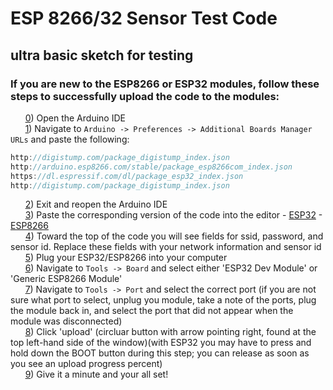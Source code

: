 # ESP 8266/32 Sensor Test Code
## ultra basic sketch for testing 

### If you are new to the ESP8266 or ESP32 modules, follow these steps to successfully upload the code to the modules:

&nbsp;&nbsp;&nbsp;&nbsp;&nbsp;&nbsp;[0]()) Open the Arduino IDE\
&nbsp;&nbsp;&nbsp;&nbsp;&nbsp;&nbsp;[1]()) Navigate to `Arduino -> Preferences -> Additional Boards Manager URLs` and paste the following:
 ```cpp
http://digistump.com/package_digistump_index.json
http://arduino.esp8266.com/stable/package_esp8266com_index.json
https://dl.espressif.com/dl/package_esp32_index.json
http://digistump.com/package_digistump_index.json
 ```
&nbsp;&nbsp;&nbsp;&nbsp;&nbsp;&nbsp;[2]()) Exit and reopen the Arduino IDE\
&nbsp;&nbsp;&nbsp;&nbsp;&nbsp;&nbsp;[3]()) Paste the corresponding version of the code into the editor - [ESP32](https://github.com/mb822/AguaClara-NJIT-Sensor-Code/edit/main/ESP32Code.ino) - [ESP8266](https://github.com/mb822/AguaClara-NJIT-Sensor-Code/edit/main/ESP8266Code.ino)\
&nbsp;&nbsp;&nbsp;&nbsp;&nbsp;&nbsp;[4]()) Toward the top of the code you will see fields for ssid, password, and sensor id. Replace these fields with your network information and sensor id\
&nbsp;&nbsp;&nbsp;&nbsp;&nbsp;&nbsp;[5]()) Plug your ESP32/ESP8266 into your computer\
&nbsp;&nbsp;&nbsp;&nbsp;&nbsp;&nbsp;[6]()) Navigate to `Tools -> Board` and select either 'ESP32 Dev Module' or 'Generic ESP8266 Module'\
&nbsp;&nbsp;&nbsp;&nbsp;&nbsp;&nbsp;[7]()) Navigate to `Tools -> Port` and select the correct port (if you are not sure what port to select, unplug you module, take a note of the ports, plug the module back in, and select the port that did not appear when the module was disconnected)\
&nbsp;&nbsp;&nbsp;&nbsp;&nbsp;&nbsp;[8]()) Click 'upload' (circluar button with arrow pointing right, found at the top left-hand side of the window)(with ESP32 you may have to press and hold down the BOOT button during this step; you can release as soon as you see an upload progress percent)\
&nbsp;&nbsp;&nbsp;&nbsp;&nbsp;&nbsp;[9]()) Give it a minute and your all set!
